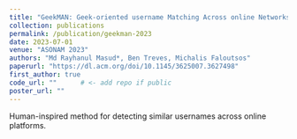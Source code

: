 ```yaml
---
title: "GeekMAN: Geek-oriented username Matching Across online Networks"
collection: publications
permalink: /publication/geekman-2023
date: 2023-07-01
venue: "ASONAM 2023"
authors: "Md Rayhanul Masud*, Ben Treves, Michalis Faloutsos"
paperurl: "https://dl.acm.org/doi/10.1145/3625007.3627498"
first_author: true
code_url: ""      # <- add repo if public
poster_url: ""
---
```

Human-inspired method for detecting similar usernames across online platforms.
